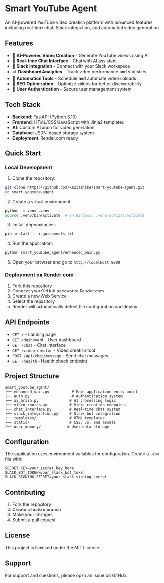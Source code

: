 # Smart YouTube Agent

An AI-powered YouTube video creation platform with advanced features including real-time chat, Slack integration, and automated video generation.

## Features

- 🤖 **AI-Powered Video Creation** - Generate YouTube videos using AI
- 💬 **Real-time Chat Interface** - Chat with AI assistant
- 🔗 **Slack Integration** - Connect with your Slack workspace
- 📊 **Dashboard Analytics** - Track video performance and statistics
- 🚀 **Automation Tools** - Schedule and automate video uploads
- 🎯 **SEO Optimization** - Optimize videos for better discoverability
- 🔐 **User Authentication** - Secure user management system

## Tech Stack

- **Backend**: FastAPI (Python 3.10)
- **Frontend**: HTML/CSS/JavaScript with Jinja2 templates
- **AI**: Custom AI brain for video generation
- **Database**: JSON-based storage system
- **Deployment**: Render.com ready

## Quick Start

### Local Development

1. Clone the repository:
```bash
git clone https://github.com/kaziashike/smart-youtube-agent.git
cd smart-youtube-agent
```

2. Create a virtual environment:
```bash
python -m venv .venv
source .venv/bin/activate  # On Windows: .venv\Scripts\activate
```

3. Install dependencies:
```bash
pip install -r requirements.txt
```

4. Run the application:
```bash
python smart_youtube_agent/enhanced_main.py
```

5. Open your browser and go to `http://localhost:8000`

### Deployment on Render.com

1. Fork this repository
2. Connect your GitHub account to Render.com
3. Create a new Web Service
4. Select the repository
5. Render will automatically detect the configuration and deploy

## API Endpoints

- `GET /` - Landing page
- `GET /dashboard` - User dashboard
- `GET /chat` - Chat interface
- `GET /video-creator` - Video creation tool
- `POST /api/chat/message` - Send chat messages
- `GET /health` - Health check endpoint

## Project Structure

```
smart_youtube_agent/
├── enhanced_main.py          # Main application entry point
├── auth.py                   # Authentication system
├── ai_brain.py              # AI processing logic
├── video_routes.py          # Video creation endpoints
├── chat_interface.py        # Real-time chat system
├── slack_integration.py     # Slack bot integration
├── templates/               # HTML templates
├── static/                  # CSS, JS, and assets
└── user_memory/            # User data storage
```

## Configuration

The application uses environment variables for configuration. Create a `.env` file with:

```env
SECRET_KEY=your_secret_key_here
SLACK_BOT_TOKEN=your_slack_bot_token
SLACK_SIGNING_SECRET=your_slack_signing_secret
```

## Contributing

1. Fork the repository
2. Create a feature branch
3. Make your changes
4. Submit a pull request

## License

This project is licensed under the MIT License.

## Support

For support and questions, please open an issue on GitHub. 